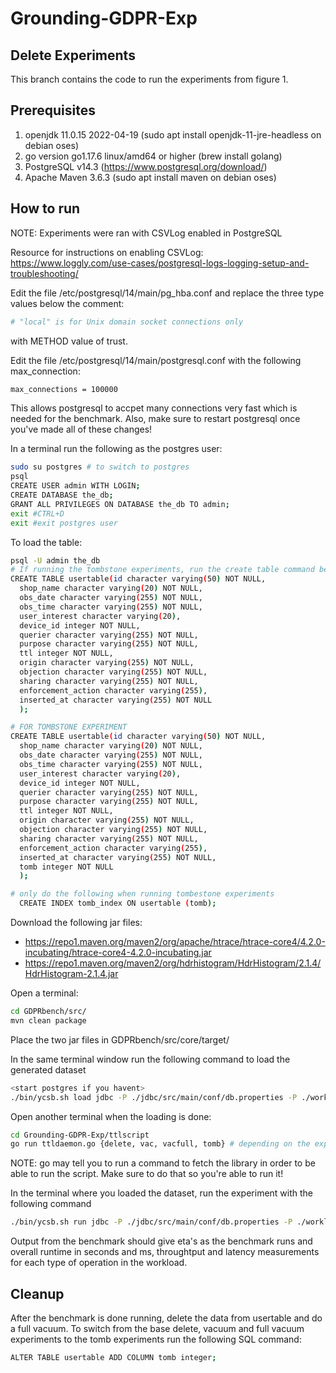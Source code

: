 # Grounding-GDPR-Exp

## Delete Experiments
This branch contains the code to run the experiments from figure 1. 

## Prerequisites
1. openjdk 11.0.15 2022-04-19 (sudo apt install openjdk-11-jre-headless on debian oses)
2. go version go1.17.6 linux/amd64 or higher (brew install golang)
3. PostgreSQL v14.3 (https://www.postgresql.org/download/)
4. Apache Maven 3.6.3 (sudo apt install maven on debian oses)

## How to run
NOTE: Experiments were ran with CSVLog enabled in PostgreSQL

Resource for instructions on enabling CSVLog:
https://www.loggly.com/use-cases/postgresql-logs-logging-setup-and-troubleshooting/

Edit the file /etc/postgresql/14/main/pg_hba.conf and replace the three type values below the comment:
```bash 
# "local" is for Unix domain socket connections only
``` 
 with METHOD value of trust.

Edit the file /etc/postgresql/14/main/postgresql.conf with the following max_connection:
```bash
max_connections = 100000
```
This allows postgresql to accpet many connections very fast which is needed for the benchmark. Also, make sure to restart postgresql once you've made all of these changes!

In a terminal run the following as the postgres user:
```bash
sudo su postgres # to switch to postgres
psql
CREATE USER admin WITH LOGIN;
CREATE DATABASE the_db;
GRANT ALL PRIVILEGES ON DATABASE the_db TO admin;
exit #CTRL+D
exit #exit postgres user
```

To load the table:
```bash
psql -U admin the_db
# If running the tombstone experiments, run the create table command below.
CREATE TABLE usertable(id character varying(50) NOT NULL,
  shop_name character varying(20) NOT NULL,
  obs_date character varying(255) NOT NULL,
  obs_time character varying(255) NOT NULL,
  user_interest character varying(20),
  device_id integer NOT NULL,
  querier character varying(255) NOT NULL,
  purpose character varying(255) NOT NULL,
  ttl integer NOT NULL,
  origin character varying(255) NOT NULL,
  objection character varying(255) NOT NULL,
  sharing character varying(255) NOT NULL,
  enforcement_action character varying(255),
  inserted_at character varying(255) NOT NULL
  );

# FOR TOMBSTONE EXPERIMENT
CREATE TABLE usertable(id character varying(50) NOT NULL,
  shop_name character varying(20) NOT NULL,
  obs_date character varying(255) NOT NULL,
  obs_time character varying(255) NOT NULL,
  user_interest character varying(20),
  device_id integer NOT NULL,
  querier character varying(255) NOT NULL,
  purpose character varying(255) NOT NULL,
  ttl integer NOT NULL,
  origin character varying(255) NOT NULL,
  objection character varying(255) NOT NULL,
  sharing character varying(255) NOT NULL,
  enforcement_action character varying(255),
  inserted_at character varying(255) NOT NULL,
  tomb integer NOT NULL
  );

# only do the following when running tombestone experiments
  CREATE INDEX tomb_index ON usertable (tomb);
```

Download the following jar files:
- https://repo1.maven.org/maven2/org/apache/htrace/htrace-core4/4.2.0-incubating/htrace-core4-4.2.0-incubating.jar
- https://repo1.maven.org/maven2/org/hdrhistogram/HdrHistogram/2.1.4/HdrHistogram-2.1.4.jar 

Open a terminal:
```bash
cd GDPRbench/src/
mvn clean package
```
Place the two jar files in GDPRbench/src/core/target/

In the same terminal window run the following command to load the generated dataset
```bash
<start postgres if you havent>
./bin/ycsb.sh load jdbc -P ./jdbc/src/main/conf/db.properties -P ./workloads/{controller workload from workload directory} -s
```

Open another terminal when the loading is done:
```bash
cd Grounding-GDPR-Exp/ttlscript
go run ttldaemon.go {delete, vac, vacfull, tomb} # depending on the experiment, if you want to run normal deletes then give the delete argument for example
```

NOTE: go may tell you to run a command to fetch the library in order to be able to run the script. Make sure to do that so you're able to run it!

In the terminal where you loaded the dataset, run the experiment with the following command

```bash
./bin/ycsb.sh run jdbc -P ./jdbc/src/main/conf/db.properties -P ./workloads/{controller workload from workload directory} -s
```

Output from the benchmark should give eta's as the benchmark runs and overall runtime in seconds and ms, throughtput and latency measurements for each type of operation in the workload.

## Cleanup
After the benchmark is done running, delete the data from usertable and do a full vacuum. To switch from the base delete, vacuum and full vacuum experiments to the tomb experiments run the following SQL command:

```bash
ALTER TABLE usertable ADD COLUMN tomb integer;
```